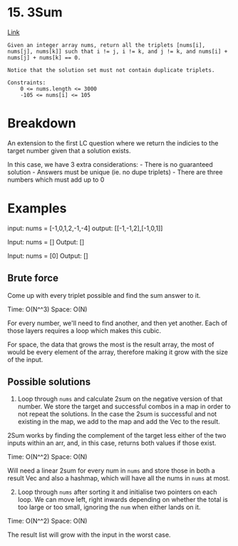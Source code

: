 # 15. 3Sum
[Link](https://leetcode.com/problems/3sum/)

```
Given an integer array nums, return all the triplets [nums[i], nums[j], nums[k]] such that i != j, i != k, and j != k, and nums[i] + nums[j] + nums[k] == 0.

Notice that the solution set must not contain duplicate triplets.

Constraints:
    0 <= nums.length <= 3000
    -105 <= nums[i] <= 105
```

# Breakdown
An extension to the first LC question where we return the indicies to the target number given that a solution exists.

In this case, we have 3 extra considerations:
    - There is no guaranteed solution
    - Answers must be unique (ie. no dupe triplets)
    - There are three numbers which must add up to 0

# Examples
input: nums = [-1,0,1,2,-1,-4]
output: [[-1,-1,2],[-1,0,1]]

Input: nums = []
Output: []

Input: nums = [0]
Output: []

## Brute force
Come up with every triplet possible and find the sum answer to it.

Time: O(N^^3)
Space: O(N)

For every number, we'll need to find another, and then yet another. Each of those layers requires a loop which makes
this cubic.

For space, the data that grows the most is the result array, the most of would be every element of the array, therefore
making it grow with the size of the input.

## Possible solutions
1) Loop through `nums` and calculate 2sum on the negative version of that number. We store the target and successful combos
in a map in order to not repeat the solutions. In the case the 2sum is successful and not existing in the map, we add to
the map and add the Vec to the result.

2Sum works by finding the complement of the target less either of the two inputs within an arr, and, in this case,
returns both values if those exist.

Time: O(N^^2)
Space: O(N)

Will need a linear 2sum for every num in `nums` and store those in both a result Vec and also a hashmap, which will have
all the nums in `nums` at most.

2) Loop through `nums` after sorting it and initialise two pointers on each loop. We can move left, right inwards depending
on whether the total is too large or too small, ignoring the `num` when either lands on it.

Time: O(N^^2)
Space: O(N)

The result list will grow with the input in the worst case.
